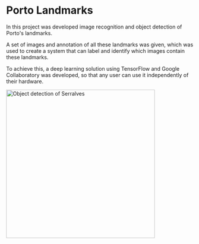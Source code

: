 # Porto Landmarks

In this project was developed image recognition and object detection of Porto's landmarks.

A set of images and annotation of all these landmarks was given, which was used to create a system that can label and identify which images contain these landmarks.

To achieve this, a deep learning solution using TensorFlow and Google Collaboratory was developed, so that any user can use it independently of their hardware.

<img src="https://user-images.githubusercontent.com/9451036/52900426-7b784300-31ed-11e9-9e98-907e3f32f182.png" alt="Object detection of Serralves" width="400" />

